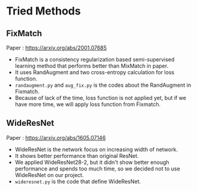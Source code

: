# Tried Methods
## FixMatch
Paper : https://arxiv.org/abs/2001.07685
- FixMatch is a consistency regularization based semi-supervised learning method that performs better than MixMatch in paper.
- It uses RandAugment and two cross-entropy calculation for loss function.
- ```randaugment.py``` and ```aug_fix.py``` is the codes about the RandAugment in Fixmatch.
- Because of lack of the time, loss function is not applied yet, but if we have more time, we will apply loss function from Fixmatch.

## WideResNet
Paper : https://arxiv.org/abs/1605.07146
- WideResNet is the network focus on increasing width of network.
- It shows better performance than original ResNet.
- We applied WideResNet28-2, but it didn't show better enough performance and spends too much time, so we decided not to use WideResNet on our project.
- ```wideresnet.py``` is the code that define WideResNet.